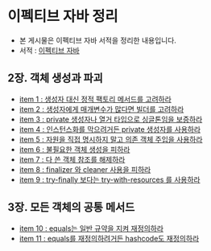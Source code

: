 # 이펙티브 자바 정리
* 본 게시물은 이펙티브 자바 서적을 정리한 내용입니다.
* 서적 : [이펙티브 자바](http://www.yes24.com/Product/Goods/65551284)

## 2장. 객체 생성과 파괴

* [item 1 : 생성자 대신 정적 팩토리 메서드를 고려하라](https://github.com/parkhanbeen/study/blob/master/effective-java/2%EC%9E%A5/1.%EC%83%9D%EC%84%B1%EC%9E%90%20%EB%8C%80%EC%8B%A0%20%EC%A0%95%EC%A0%81%20%ED%8C%A9%ED%84%B0%EB%A6%AC%20%EB%A9%94%EC%84%9C%EB%93%9C%EB%A5%BC%20%EA%B3%A0%EB%A0%A4%ED%95%98%EB%9D%BC.md)
* [item 2 : 생성자에게 매개변수가 많다면 빌더를 고려하라](https://github.com/parkhanbeen/study/blob/master/effective-java/2%EC%9E%A5/2.%EC%83%9D%EC%84%B1%EC%9E%90%EC%97%90%20%EB%A7%A4%EA%B0%9C%EB%B3%80%EC%88%98%EA%B0%80%20%EB%A7%8E%EB%8B%A4%EB%A9%B4%20%EB%B9%8C%EB%8D%94%EB%A5%BC%20%EA%B3%A0%EB%A0%A4%ED%95%98%EB%9D%BC.md)
* [item 3 : private 생성자나 열거 타입으로 싱글톤임을 보증하라](https://github.com/parkhanbeen/study/blob/master/effective-java/2%EC%9E%A5/3.private%20%EC%83%9D%EC%84%B1%EC%9E%90%EB%82%98%20%EC%97%B4%EA%B1%B0%20%ED%83%80%EC%9E%85%EC%9C%BC%EB%A1%9C%20%EC%8B%B1%EA%B8%80%ED%86%A4%EC%9E%84%EC%9D%84%20%EB%B3%B4%EC%A6%9D%ED%95%98%EB%9D%BC.md)
* [item 4 : 인스턴스화를 막으려거든 private 생성자를 사용하라](https://github.com/parkhanbeen/study/blob/master/effective-java/2%EC%9E%A5/4.%EC%9D%B8%EC%8A%A4%ED%84%B4%EC%8A%A4%ED%99%94%EB%A5%BC%20%EB%A7%89%EC%9C%BC%EB%A0%A4%EA%B1%B0%EB%93%A0%20private%20%EC%83%9D%EC%84%B1%EC%9E%90%EB%A5%BC%20%EC%82%AC%EC%9A%A9%ED%95%98%EB%9D%BC.md)
* [item 5 : 자원을 직접 명시하지 말고 의존 객체 주입을 사용하라](https://github.com/parkhanbeen/study/blob/master/effective-java/2%EC%9E%A5/5.%EC%9E%90%EC%9B%90%EC%9D%84%20%EC%A7%81%EC%A0%91%20%EB%AA%85%EC%8B%9C%ED%95%98%EC%A7%80%20%EB%A7%90%EA%B3%A0%20%EC%9D%98%EC%A1%B4%20%EA%B0%9D%EC%B2%B4%20%EC%A3%BC%EC%9E%85%EC%9D%84%20%EC%82%AC%EC%9A%A9%ED%95%98%EB%9D%BC.md)
* [item 6 : 불필요한 객체 생성을 피하라](https://github.com/parkhanbeen/study/blob/master/effective-java/2%EC%9E%A5/6.%EB%B6%88%ED%95%84%EC%9A%94%ED%95%9C%20%EA%B0%9D%EC%B2%B4%20%EC%83%9D%EC%84%B1%EC%9D%84%20%ED%94%BC%ED%95%98%EB%9D%BC.md)
* [item 7 : 다 쓴 객체 참조를 해제하라](https://github.com/parkhanbeen/study/blob/150e8ecda5fc3dcabfd854e10f0c32729fdcf01a/effective-java/2%EC%9E%A5/7.%EB%8B%A4%20%EC%93%B4%20%EA%B0%9D%EC%B2%B4%20%EC%B0%B8%EC%A1%B0%EB%A5%BC%20%ED%95%B4%EC%A0%9C%ED%95%98%EB%9D%BC.md)
* [item 8 : finalizer 와 cleaner 사용을 피하라](https://github.com/parkhanbeen/study/blob/master/effective-java/2%EC%9E%A5/8.finalizer%EC%99%80%20cleaner%20%EC%82%AC%EC%9A%A9%EC%9D%84%20%ED%94%BC%ED%95%98%EB%9D%BC.md)
* [item 9 : try-finally 보다는 try-with-resources 를 사용하라](https://github.com/parkhanbeen/study/blob/master/effective-java/2%EC%9E%A5/9.try-finally%20%EB%B3%B4%EB%8B%A4%EB%8A%94%20try-with-resources%20%EB%A5%BC%20%EC%82%AC%EC%9A%A9%ED%95%98%EB%9D%BC.md)

## 3장. 모든 객체의 공통 메서드

* [item 10 : equals는 일반 규약을 지켜 재정의하라](https://github.com/parkhanbeen/study/blob/master/effective-java/3%EC%9E%A5/10.equals%EB%8A%94%20%EC%9D%BC%EB%B0%98%20%EA%B7%9C%EC%95%BD%EC%9D%84%20%EC%A7%80%EC%BC%9C%20%EC%9E%AC%EC%A0%95%EC%9D%98%ED%95%98%EB%9D%BC.md)
* [item 11 : equals를 재정의하려거든 hashcode도 재정의하라](https://github.com/parkhanbeen/study/blob/master/effective-java/3%EC%9E%A5/11.equals%EB%A5%BC%20%EC%9E%AC%EC%A0%95%EC%9D%98%ED%95%98%EB%A0%A4%EA%B1%B0%EB%93%A0%20hashcode%EB%8F%84%20%EC%9E%AC%EC%A0%95%EC%9D%98%ED%95%98%EB%9D%BC.md)
